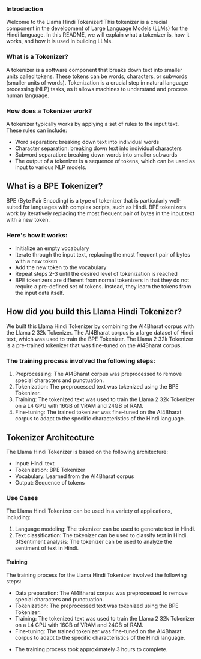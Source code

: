 ### Introduction
Welcome to the Llama Hindi Tokenizer! This tokenizer is a crucial component in the development of Large Language Models (LLMs) for the Hindi language. In this README, we will explain what a tokenizer is, how it works, and how it is used in building LLMs.

### What is a Tokenizer?
A tokenizer is a software component that breaks down text into smaller units called tokens. These tokens can be words, characters, or subwords (smaller units of words). Tokenization is a crucial step in natural language processing (NLP) tasks, as it allows machines to understand and process human language.

### How does a Tokenizer work?
A tokenizer typically works by applying a set of rules to the input text. These rules can include:

* Word separation: breaking down text into individual words
* Character separation: breaking down text into individual characters
* Subword separation: breaking down words into smaller subwords
* The output of a tokenizer is a sequence of tokens, which can be used as input to various NLP models.

## What is a BPE Tokenizer?
BPE (Byte Pair Encoding) is a type of tokenizer that is particularly well-suited for languages with complex scripts, such as Hindi. BPE tokenizers work by iteratively replacing the most frequent pair of bytes in the input text with a new token.

### Here's how it works:

- Initialize an empty vocabulary
- Iterate through the input text, replacing the most frequent pair of bytes with a new token
- Add the new token to the vocabulary
- Repeat steps 2-3 until the desired level of tokenization is reached
- BPE tokenizers are different from normal tokenizers in that they do not require a pre-defined set of tokens. Instead, they learn the tokens from the input data itself.

## How did you build this Llama Hindi Tokenizer?
We built this Llama Hindi Tokenizer by combining the AI4Bharat corpus with the Llama 2 32k Tokenizer. The AI4Bharat corpus is a large dataset of Hindi text, which was used to train the BPE Tokenizer. The Llama 2 32k Tokenizer is a pre-trained tokenizer that was fine-tuned on the AI4Bharat corpus.

### The training process involved the following steps:

1) Preprocessing: The AI4Bharat corpus was preprocessed to remove special characters and punctuation.
2) Tokenization: The preprocessed text was tokenized using the BPE Tokenizer.
3) Training: The tokenized text was used to train the Llama 2 32k Tokenizer on a L4 GPU with 16GB of VRAM and 24GB of RAM.
4) Fine-tuning: The trained tokenizer was fine-tuned on the AI4Bharat corpus to adapt to the specific characteristics of the Hindi language.
## Tokenizer Architecture
The Llama Hindi Tokenizer is based on the following architecture:

* Input: Hindi text
* Tokenization: BPE Tokenizer
* Vocabulary: Learned from the AI4Bharat corpus
* Output: Sequence of tokens
### Use Cases
The Llama Hindi Tokenizer can be used in a variety of applications, including:

1) Language modeling: The tokenizer can be used to generate text in Hindi.
2) Text classification: The tokenizer can be used to classify text in Hindi.
3)Sentiment analysis: The tokenizer can be used to analyze the sentiment of text in Hindi.
#### Training
The training process for the Llama Hindi Tokenizer involved the following steps:

* Data preparation: The AI4Bharat corpus was preprocessed to remove special characters and punctuation.
* Tokenization: The preprocessed text was tokenized using the BPE Tokenizer.
* Training: The tokenized text was used to train the Llama 2 32k Tokenizer on a L4 GPU with 16GB of VRAM and 24GB of RAM.
* Fine-tuning: The trained tokenizer was fine-tuned on the AI4Bharat corpus to adapt to the specific characteristics of the Hindi language.
- The training process took approximately 3 hours to complete.
